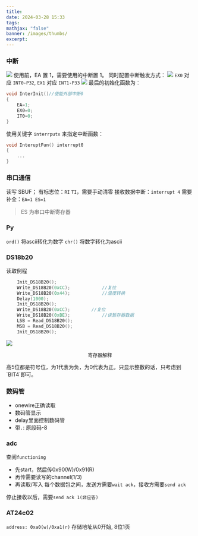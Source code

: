 ```yaml
---
title: 
date: 2024-03-28 15:33
tags: 
mathjax: "false"
banner: /images/thumbs/
excerpt:
---
```


### 中断

![](MessyBox_img_1.png)
使用前，EA 置 1，需要使用的中断置 1。
同时配置中断触发方式：
![](MessyBox_img_2.png)
`EX0` 对应 `INT0-P32`, `EX1` 对应 `INT1-P33`
![](MessyBox_img_3.png)
最后的初始化函数为：

```C
void InterInit()//使能外部中断0
{
	EA=1;
	EX0=0;
	IT0=0;
}
```

使用关键字 `interrputx` 来指定中断函数：

```C
void InteruptFun() interrupt0
{
	...
}
```

### 串口通信

读写 SBUF；
有标志位：`RI` `TI`，需要手动清零
接收数据中断：`interrupt 4`
需要补全：`EA=1 ES=1`

> ES 为串口中断寄存器

### Py
`ord()` 将ascii转化为数字
`chr()` 将数字转化为ascii

### DS18b20
读取例程
```C
	Init_DS18B20();            
    Write_DS18B20(0xCC);            //复位
    Write_DS18B20(0x44);            //温度转换
    Delay(1000);
    Init_DS18B20();    
	Write_DS18B20(0xCC);        //复位
    Write_DS18B20(0xBE);            //读暂存器数据
    LSB = Read_DS18B20();      
    MSB = Read_DS18B20();          
    Init_DS18B20();
```
![](MessyBox_img_4.png)
<p style="font-size: 13px" align = "center">寄存器解释</p>
高5位都是符号位，为1代表为负，为0代表为正。只显示整数的话，只考虑到`BIT4`即可。

### 数码管

- onewire正确读取
- 数码管显示
- delay里面控制数码管
- 带`.`: 原段码-8

### adc

查阅`functioning`
- 先start，然后传0x90(W)/0x91(R)
- 再传需要读写的channel(1/3)
- 再读取/写入
每个数据包之间，发送方需要`wait ack`，接收方需要`send ack` 

停止接收以后，需要`send ack 1(非应答)`

### AT24c02

`address: 0xa0(w)/0xa1(r)`
存储地址从0开始, 8位1页
